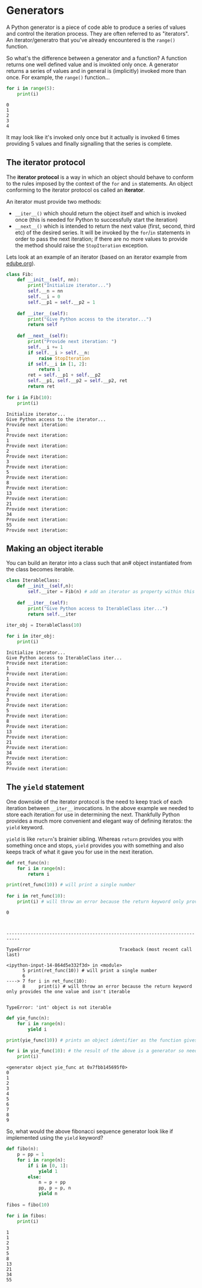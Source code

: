 # Generators
A Python generator is a piece of code able to produce a series of values and control the iteration process. They are often referred to as "iterators". An iterator/generatro that you've already encountered is the `range()` function. 

So what's the difference between a generator and a function? A function returns one well defined value and is invokted only once. A generator returns a series of values and in general is (implicitly) invoked more than once. For example, the `range()` function...


```python
for i in range(5):
    print(i)
```

    0
    1
    2
    3
    4


It may look like it's invoked only once but it actually is invoked 6 times providing 5 values and finally signalling that the series is complete.

## The iterator protocol
The __iterator protocol__ is a way in which an object should behave to conform to the rules imposed by the context of the `for` and `in` statements. An object conforming to the iterator protocol os called an __iterator__.

An iterator must provide two methods:
- `__iter__()` which should return the object itself and which is invoked once (this is needed for Python to successfully start the iteration)
- `__next__()` which is intended to return the next value (first, second, third etc) of the desired series. It will be invoked by the `for`/`in` statements in order to pass the next iteration; if there are no more values to provide the method should raise the `StopIteration` exception.

Lets look at an example of an iterator (based on an iterator example from [edube.org](https://edube.org)).


```python
class Fib:
    def __init__(self, nn):
        print("Initialize iterator...")
        self.__n = nn
        self.__i = 0
        self.__p1 = self.__p2 = 1
        
    def __iter__(self):
        print("Give Python access to the iterator...")
        return self
    
    def __next__(self):
        print("Provide next iteration: ")
        self.__i += 1
        if self.__i > self.__n:
            raise StopIteration
        if self.__i in [1, 2]:
            return 1
        ret = self.__p1 + self.__p2
        self.__p1, self.__p2 = self.__p2, ret
        return ret
    
for i in Fib(10):
    print(i)
```

    Initialize iterator...
    Give Python access to the iterator...
    Provide next iteration: 
    1
    Provide next iteration: 
    1
    Provide next iteration: 
    2
    Provide next iteration: 
    3
    Provide next iteration: 
    5
    Provide next iteration: 
    8
    Provide next iteration: 
    13
    Provide next iteration: 
    21
    Provide next iteration: 
    34
    Provide next iteration: 
    55
    Provide next iteration: 


## Making an object iterable
You can build an iterator into a class such that an# object instantiated from the class becomes iterable.


```python
class IterableClass:
    def __init__(self,n):
        self.__iter = Fib(n) # add an iterator as property within this class's init method
        
    def __iter__(self):
        print("Give Python access to IterableClass iter...")
        return self.__iter
    
iter_obj = IterableClass(10)

for i in iter_obj:
    print(i)
```

    Initialize iterator...
    Give Python access to IterableClass iter...
    Provide next iteration: 
    1
    Provide next iteration: 
    1
    Provide next iteration: 
    2
    Provide next iteration: 
    3
    Provide next iteration: 
    5
    Provide next iteration: 
    8
    Provide next iteration: 
    13
    Provide next iteration: 
    21
    Provide next iteration: 
    34
    Provide next iteration: 
    55
    Provide next iteration: 


## The `yield` statement
One downside of the iterator protocol is the need to keep track of each iteration between `__iter__` invocations. In the above example we needed to store each iteration for use in determining the next. Thankfully Python provides a much more convenient and elegant way of defining iteratos: the `yield` keyword.

`yield` is like `return`'s brainier sibling. Whereas `return` provides you with something once and stops, `yield` provides you with something and also keeps track of what it gave you for use in the next iteration.


```python
def ret_func(n):
    for i in range(n):
        return i 

print(ret_func(10)) # will print a single number
    
for i in ret_func(10):
    print(i) # will throw an error because the return keyword only provides the one value and isn't iterable
```

    0



    ---------------------------------------------------------------------------

    TypeError                                 Traceback (most recent call last)

    <ipython-input-14-864d5e332f3d> in <module>
          5 print(ret_func(10)) # will print a single number
          6 
    ----> 7 for i in ret_func(10):
          8     print(i) # will throw an error because the return keyword only provides the one value and isn't iterable


    TypeError: 'int' object is not iterable



```python
def yie_func(n):
    for i in range(n):
        yield i

print(yie_func(10)) # prints an object identifier as the function gives you an iterator not a single result

for i in yie_func(10): # the result of the above is a generator so need to iterate through it to get the contents
    print(i)
```

    <generator object yie_func at 0x7fbb145695f0>
    0
    1
    2
    3
    4
    5
    6
    7
    8
    9


So, what would the above fibonacci sequence generator look like if implemented using the `yield` keyword?


```python
def fibo(n):
    p = pp = 1
    for i in range(n):
        if i in [0, 1]:
            yield 1
        else:
            n = p + pp
            pp, p = p, n
            yield n
            
fibos = fibo(10)

for i in fibos:
    print(i)
```

    1
    1
    2
    3
    5
    8
    13
    21
    34
    55



```python

```
